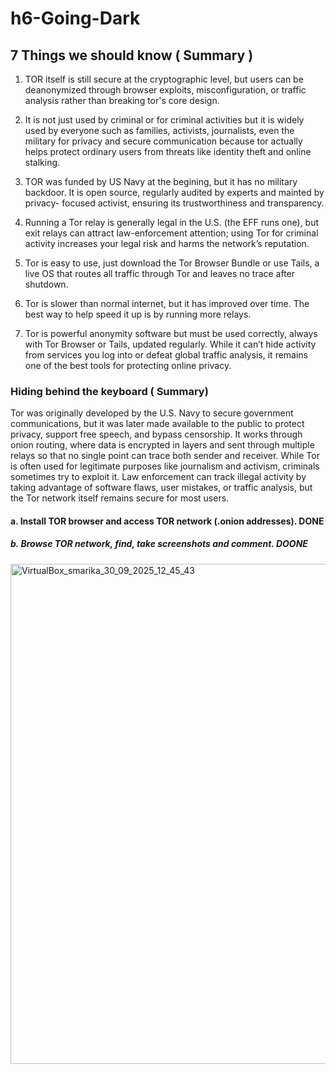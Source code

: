 # h6-Going-Dark

## 7 Things we should know ( Summary )

1. TOR itself is still secure at the cryptographic level, but users can be deanonymized through browser exploits, misconfiguration, or traffic analysis rather than breaking tor's core design.

2. It is not just used by criminal or for criminal activities but it is widely used by everyone such as families, activists, journalists, even the military for privacy and secure communication because tor actually helps protect ordinary users from threats like identity theft and online stalking.
   
3. TOR was funded by US Navy at the begining, but it has no military backdoor. It is open source, regularly audited by experts and mainted by privacy- focused activist, ensuring its trustworthiness and transparency.

4. Running a Tor relay is generally legal in the U.S. (the EFF runs one), but exit relays can attract law-enforcement attention; using Tor for criminal activity increases your legal risk and harms the network’s reputation.

5. Tor is easy to use, just download the Tor Browser Bundle or use Tails, a live OS that routes all traffic through Tor and leaves no trace after shutdown.

6. Tor is slower than normal internet, but it has improved over time. The best way to help speed it up is by running more relays.

7. Tor is powerful anonymity software but must be used correctly, always with Tor Browser or Tails, updated regularly. While it can’t hide activity from services you log into or defeat global traffic analysis, it remains one of the best tools for protecting online privacy.
   
### Hiding behind the keyboard ( Summary)

Tor was originally developed by the U.S. Navy to secure government communications, but it was later made available to the public to protect privacy, support free speech, and bypass censorship. It works through onion routing, where data is encrypted in layers and sent through multiple relays so that no single point can trace both sender and receiver. While Tor is often used for legitimate purposes like journalism and activism, criminals sometimes try to exploit it. Law enforcement can track illegal activity by taking advantage of software flaws, user mistakes, or traffic analysis, but the Tor network itself remains secure for most users.

#### a. Install TOR browser and access TOR network (.onion addresses). DONE 

##### b. Browse TOR network, find, take screenshots and comment. DOONE
<img width="1280" height="800" alt="VirtualBox_smarika_30_09_2025_12_45_43" src="https://github.com/user-attachments/assets/01e2abeb-9d8a-40f5-a01d-55f378b8d57d" />



